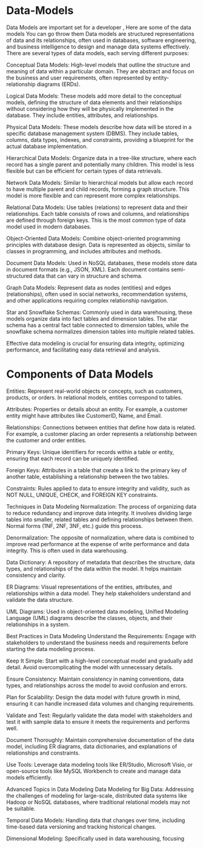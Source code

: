 # Data-Models
Data Models are important set  for a developer , Here are some of the data models You can go throw them
Data models are structured representations of data and its relationships, often used in databases, software engineering, and business intelligence to design and manage data systems effectively. There are several types of data models, each serving different purposes:

Conceptual Data Models: High-level models that outline the structure and meaning of data within a particular domain. They are abstract and focus on the business and user requirements, often represented by entity-relationship diagrams (ERDs).

Logical Data Models: These models add more detail to the conceptual models, defining the structure of data elements and their relationships without considering how they will be physically implemented in the database. They include entities, attributes, and relationships.

Physical Data Models: These models describe how data will be stored in a specific database management system (DBMS). They include tables, columns, data types, indexes, and constraints, providing a blueprint for the actual database implementation.

Hierarchical Data Models: Organize data in a tree-like structure, where each record has a single parent and potentially many children. This model is less flexible but can be efficient for certain types of data retrievals.

Network Data Models: Similar to hierarchical models but allow each record to have multiple parent and child records, forming a graph structure. This model is more flexible and can represent more complex relationships.

Relational Data Models: Use tables (relations) to represent data and their relationships. Each table consists of rows and columns, and relationships are defined through foreign keys. This is the most common type of data model used in modern databases.

Object-Oriented Data Models: Combine object-oriented programming principles with database design. Data is represented as objects, similar to classes in programming, and includes attributes and methods.

Document Data Models: Used in NoSQL databases, these models store data in document formats (e.g., JSON, XML). Each document contains semi-structured data that can vary in structure and schema.

Graph Data Models: Represent data as nodes (entities) and edges (relationships), often used in social networks, recommendation systems, and other applications requiring complex relationship navigation.

Star and Snowflake Schemas: Commonly used in data warehousing, these models organize data into fact tables and dimension tables. The star schema has a central fact table connected to dimension tables, while the snowflake schema normalizes dimension tables into multiple related tables.

Effective data modeling is crucial for ensuring data integrity, optimizing performance, and facilitating easy data retrieval and analysis.

# Components of Data Models
Entities: Represent real-world objects or concepts, such as customers, products, or orders. In relational models, entities correspond to tables.

Attributes: Properties or details about an entity. For example, a customer entity might have attributes like CustomerID, Name, and Email.

Relationships: Connections between entities that define how data is related. For example, a customer placing an order represents a relationship between the customer and order entities.

Primary Keys: Unique identifiers for records within a table or entity, ensuring that each record can be uniquely identified.

Foreign Keys: Attributes in a table that create a link to the primary key of another table, establishing a relationship between the two tables.

Constraints: Rules applied to data to ensure integrity and validity, such as NOT NULL, UNIQUE, CHECK, and FOREIGN KEY constraints.

Techniques in Data Modeling
Normalization: The process of organizing data to reduce redundancy and improve data integrity. It involves dividing large tables into smaller, related tables and defining relationships between them. Normal forms (1NF, 2NF, 3NF, etc.) guide this process.

Denormalization: The opposite of normalization, where data is combined to improve read performance at the expense of write performance and data integrity. This is often used in data warehousing.

Data Dictionary: A repository of metadata that describes the structure, data types, and relationships of the data within the model. It helps maintain consistency and clarity.

ER Diagrams: Visual representations of the entities, attributes, and relationships within a data model. They help stakeholders understand and validate the data structure.

UML Diagrams: Used in object-oriented data modeling, Unified Modeling Language (UML) diagrams describe the classes, objects, and their relationships in a system.

Best Practices in Data Modeling
Understand the Requirements: Engage with stakeholders to understand the business needs and requirements before starting the data modeling process.

Keep It Simple: Start with a high-level conceptual model and gradually add detail. Avoid overcomplicating the model with unnecessary details.

Ensure Consistency: Maintain consistency in naming conventions, data types, and relationships across the model to avoid confusion and errors.

Plan for Scalability: Design the data model with future growth in mind, ensuring it can handle increased data volumes and changing requirements.

Validate and Test: Regularly validate the data model with stakeholders and test it with sample data to ensure it meets the requirements and performs well.

Document Thoroughly: Maintain comprehensive documentation of the data model, including ER diagrams, data dictionaries, and explanations of relationships and constraints.

Use Tools: Leverage data modeling tools like ER/Studio, Microsoft Visio, or open-source tools like MySQL Workbench to create and manage data models efficiently.

Advanced Topics in Data Modeling
Data Modeling for Big Data: Addressing the challenges of modeling for large-scale, distributed data systems like Hadoop or NoSQL databases, where traditional relational models may not be suitable.

Temporal Data Models: Handling data that changes over time, including time-based data versioning and tracking historical changes.

Dimensional Modeling: Specifically used in data warehousing, focusing



